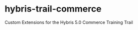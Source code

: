 hybris-trail-commerce
=====================

Custom Extensions for the Hybris 5.0 Commerce Training Trail
